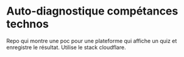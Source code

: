 # Auto-diagnostique compétances technos
Repo qui montre une poc pour une plateforme qui affiche un quiz et enregistre le résultat. Utilise le stack cloudflare.

